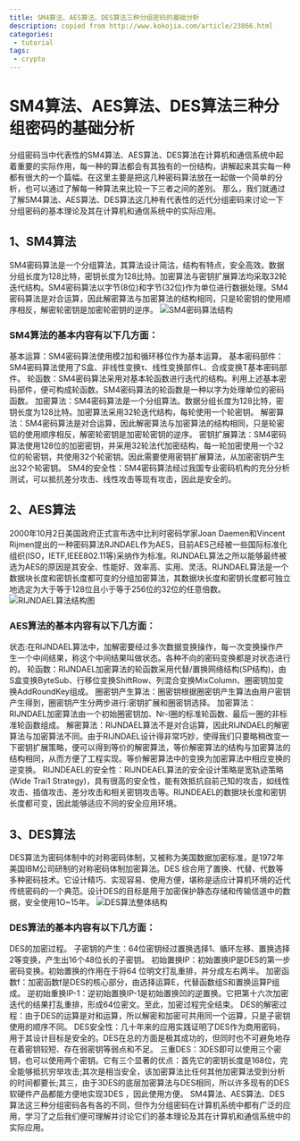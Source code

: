 ```yaml
---
title: SM4算法、AES算法、DES算法三种分组密码的基础分析
description: copied from http://www.kokojia.com/article/23866.html
categories:
 - tutorial
tags:
 - crypto
---
```

# SM4算法、AES算法、DES算法三种分组密码的基础分析
分组密码当中代表性的SM4算法、AES算法、DES算法在计算机和通信系统中起着重要的实际作用，每一种的算法都会有其独有的一份结构，讲解起来其实每一种都有很大的一个篇幅。在这里主要是把这几种密码算法放在一起做一个简单的分析，也可以通过了解每一种算法来比较一下三者之间的差别。
那么，我们就通过了解SM4算法、AES算法、DES算法这几种有代表性的近代分组密码来讨论一下分组密码的基本理论及其在计算机和通信系统中的实际应用。
## 1、SM4算法
SM4密码算法是一个分组算法，其算法设计简沽，结构有特点，安全高效。数据分组长度为128比特，密钥长度为128比特。加密算法与密钥扩展算法均采取32轮迭代结构。SM4密码算法以字节(8位)和字节(32位)作为单位进行数据处理。SM4密码算法是对合运算，因此解密算法与加密算法的结构相同，只是轮密钥的使用顺序相反，解密轮密钥是加密轮密钥的逆序。
![SM4密码算法结构](http://www.kokojia.com/Public/images/upload/article/2017-02/58afda243cb1b.png)
### SM4算法的基本内容有以下几方面：
基本运算：SM4密码算法使用模2加和循环移位作为基本运算。
基本密码部件：SM4密码算法使用了S盒、非线性变换τ、线性变换部件L、合成变换T基本密码部件。
轮函数：SM4密码算法采用对基本轮函数进行迭代的结构。利用上述基本密码部件，便可构成轮函数。SM4密码算法的轮函数是一种以字为处理单位的密码函数。
加密算法：SM4密码算法是一个分组算法。数据分组长度为128比特，密钥长度为128比特。加密算法采用32轮迭代结构，每轮使用一个轮密钥。
解密算法：SM4密码算法是对合运算，因此解密算法与加密算法的结构相同，只是轮密铝的使用顺序相反，解密轮密钥是加密轮密钥的逆序。
密钥扩展算法：SM4密码算法使用128位的加密密钥，并采用32轮法代加密结构，每一轮加密使用一个32位的轮密钥，共使用32个轮密钥。因此需要使用密钥扩展算法，从加密密钥产生出32个轮密钥。
SM4的安全性：SM4密码算法经过我国专业密码机构的充分分析测试，可以抵抗差分攻击、线性攻击等现有攻击，因此是安全的。
## 2、AES算法
2000年10月2日美国政府正式宣布选中比利时密码学家Joan Daemen和Vincent Rijmen提出的一种密码算法RJNDAEL作为AES，目前AES己经被一些国际标准化组织(ISO，IETF,IEEE802.11等)采纳作为标准。RIJNDAEL算法之所以能够最终被选为AES的原因是其安全、性能好、效率高、实用、灵活。RIJNDAEL算法是一个数据块长度和密钥长度都可变的分组加密算法，其数据块长度和密钥长度都可独立地选定为大于等于128位且小于等于256位的32位的任意倍数。
![RIJNDAEL算法结构图](http://www.kokojia.com/Public/images/upload/article/2017-02/58afd99c13dc2.png)
### AES算法的基本内容有以下几方面：
状态:在RIJNDAEL算法中，加解密要经过多次数据变换操作，每一次变换操作产生一个中间结果，称这个中间结果叫做状态。各种不向的密码变换都是对状态进行的。
轮函数：RIJNDAEL加密算法的轮函数采用代替/置换网络结构(SP结构)，由S盒变换ByteSub、行移位变换ShiftRow、列混合变换MixColumn、圈密钥加变换AddRoundKey组成。
圈密钥产生算法：圈密钥根据圈密钥产生算法由用户密钥产生得到，圈密钥产生分两步进行:密钥扩展和圈密钥选择。
加密算法：RIJNDAEL加密算法由一个初始圈密钥加、Nr-l圈的标准轮函数、最后一圈的非标准轮函数组成。
解密算法：RIJNDAEL算法不是对合运算，因此RIJNDAEL的解密算法与加密算法不同。由于RIJNDAEL设计得非常巧妙，使得我们只要略稍改变一下密钥扩展策略，便可以得到等价的解密算法，等价解密算法的结构与加密算法的结构相同，从而方便了工程实现。等价解密算法中的变换为加密算法中相应变换的逆变换。
RIJNDEAEL的安全性：RIJNDEAEL算法的安全设计策略是宽轨迹策略(Wide Trai1 Strategy)，具有很高的安全性，能有效抵抗自前己知的攻击，如线性攻击、插值攻击、差分攻击和相关密钥攻击等。RIJNDEAEL的数据块长度和密钥长度都可变，因此能够适应不同的安全应用环境。
## 3、DES算法
DES算法为密码体制中的对称密码体制，又被称为美国数据加密标准，是1972年美国IBM公司研制的对称密码体制加密算法。DES 综合用了置换、代替、代数等多种密码技术。它设计精巧、实现容易、使用方便，堪称是适应计算机环境的近代传统密码的一个典范。设计DES的目标是用于加密保护静态存储和传输信道中的数据，安全使用1O~15年。
![DES算法整体结构](http://www.kokojia.com/Public/images/upload/article/2017-02/58afd92470b32.png)
### DES算法的基本内容有以下几方面：
DES的加密过程。
子密钥的产生：64位密钥经过置换选择1、循环左移、置换选择2等变换，产生出16个48位长的子密钥。
初始置换IP：初始置换IP是DES的第一步密码变换。初始置换的作用在于将64 位明文打乱重排，并分成左右两半。
加密函数f：加密函数f是DES的核心部分，由选择运算E，代替函数组S和置换运算P组成。
逆初始重换IP-1：逆初始置换IP-1是初始置换凹的逆置换。它把第十六次加密迭代的结果打乱重排，形成64位密文。至此，加密过程完全结束。
DES的解密过程：由于DES的运算是对和运算，所以解密和加密可共用同一个运算，只是子密钥使用的顺序不同。
DES安全性：几十年来的应用实践证明了DES作为商用密码，用于其设计目标是安全的。DES在总的方面是极其成功的，但同时也不可避免地存在着密钥较短、存在弱密钥等弱点和不足。
三重DES：3DES即可以使用三个密钥，也可以使用两个密钥。它有三个显著的优点：首先它的密钥长度是168位，完全能够抵抗穷举攻击;其次是相当安全，该加密算法比任何其他加密算法受到分析的时间都要长;其三，由于3DES的底层加密算法与DES相同，所以许多现有的DES软硬件产品都能方便地实现3DES ，因此使用方便。
SM4算法、AES算法、DES算法这三种分组密码各有各的不同，但作为分组密码在计算机系统中都有广泛的应用，学习了之后我们便可理解并讨论它们的基本理论及其在计算机和通信系统中的实际应用。